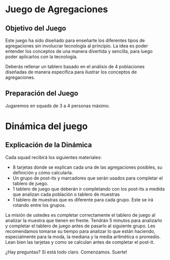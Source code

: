 ﻿# Juego de Agregaciones

## Objetivo del Juego

Este juego ha sido diseñado para enseñarte los diferentes tipos de agregaciones sin involucrar tecnología al principio. La idea es poder entender los conceptos de una manera divertida y sencilla, para luego poder aplicarlos con la tecnología. 

Deberás rellenar un tablero basado en el análisis de 4 poblaciones diseñadas de manera específica para ilustrar los conceptos de agregaciones. 

## Preparación del Juego

Jugaremos en squads de 3 a 4 personas máximo.

# Dinámica del juego 

## Explicación de la Dinámica

Cada squad recibirá los siguientes materiales: 

- 8 tarjetas donde se explican cada una de las agregaciones posibles, su definición y cómo calcularla.
- Un grupo de post-its y marcadores que serán usados para completar el tablero de juego.
- 1 tablero de juego que deberán ir completando con los post-its a medida que analizan cada población o tablero de muestras
- 1 tablero de muestras que es diferente para cada grupo. Este se irá rotando entre los grupos.

La misión de ustedes es completar correctamente el tablero de juego al analizar la muestra que tienen en frente.
Tendrán 5 minutos para analizarlo y completar el tablero de juego antes de pasarlo al siguiente grupo. 
Les recomendamos tomarse su tiempo para analizar lo que están haciendo, especialmente para la moda, la mediana y la media aritmética o promedio. 
Lean bien las tarjetas y como se calculan antes de completar el post-it. 


¿Hay preguntas? Si está todo claro. Comenzamos. Suerte! 

